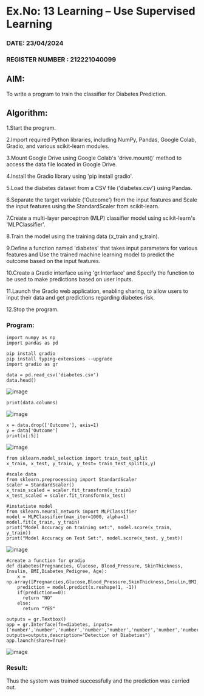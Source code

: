 # Ex.No: 13 Learning – Use Supervised Learning  

### DATE: 23/04/2024            

### REGISTER NUMBER : 212221040099

## AIM: 

To write a program to train the classifier for Diabetes Prediction.

##  Algorithm:

1.Start the program.

2.Import required Python libraries, including NumPy, Pandas, Google Colab, Gradio, and various scikit-learn modules.

3.Mount Google Drive using Google Colab's 'drive.mount()' method to access the data file located in Google Drive.

4.Install the Gradio library using 'pip install gradio'.

5.Load the diabetes dataset from a CSV file ('diabetes.csv') using Pandas.

6.Separate the target variable ('Outcome') from the input features and Scale the input features using the StandardScaler from scikit-learn.

7.Create a multi-layer perceptron (MLP) classifier model using scikit-learn's 'MLPClassifier'.

8.Train the model using the training data (x_train and y_train).

9.Define a function named 'diabetes' that takes input parameters for various features and Use the trained machine learning model to predict the outcome based on the input features.

10.Create a Gradio interface using 'gr.Interface' and Specify the function to be used to make predictions based on user inputs.

11.Launch the Gradio web application, enabling sharing, to allow users to input their data and get predictions regarding diabetes risk.

12.Stop the program.

### Program:
```
import numpy as np
import pandas as pd

pip install gradio
pip install typing-extensions --upgrade
import gradio as gr
```
```
data = pd.read_csv('diabetes.csv')
data.head()
```
![image](https://github.com/Anbuselvan04/AI_Lab_2023-24/assets/119410896/5769c7ba-260a-4d47-afec-c633efa6495e)

```
print(data.columns)
```
![image](https://github.com/Anbuselvan04/AI_Lab_2023-24/assets/119410896/f88d9a32-d0e2-4ee1-bd4b-9470debd021d)

```
x = data.drop(['Outcome'], axis=1)
y = data['Outcome']
print(x[:5])
```
![image](https://github.com/Anbuselvan04/AI_Lab_2023-24/assets/119410896/ff7ae4f8-6619-4d57-b3e2-c8fa3d67cb84)

```
from sklearn.model_selection import train_test_split
x_train, x_test, y_train, y_test= train_test_split(x,y)

#scale data
from sklearn.preprocessing import StandardScaler
scaler = StandardScaler()
x_train_scaled = scaler.fit_transform(x_train)
x_test_scaled = scaler.fit_transform(x_test)

#instatiate model
from sklearn.neural_network import MLPClassifier
model = MLPClassifier(max_iter=1000, alpha=1)
model.fit(x_train, y_train)
print("Model Accuracy on training set:", model.score(x_train, y_train))
print("Model Accuracy on Test Set:", model.score(x_test, y_test))
```
![image](https://github.com/Anbuselvan04/AI_Lab_2023-24/assets/119410896/60bcd502-3df1-411b-8063-29f5352cede5)

```
#create a function for gradio
def diabetes(Pregnancies, Glucose, Blood_Pressure, SkinThickness, Insulin, BMI,Diabetes_Pedigree, Age):
    x = np.array([Pregnancies,Glucose,Blood_Pressure,SkinThickness,Insulin,BMI,Diabetes_Pedigree,Age])
    prediction = model.predict(x.reshape(1, -1))
    if(prediction==0):
      return "NO"
    else:
      return "YES"

outputs = gr.Textbox()
app = gr.Interface(fn=diabetes, inputs=['number','number','number','number','number','number','number','number'], outputs=outputs,description="Detection of Diabeties")
app.launch(share=True)
```
![image](https://github.com/Anbuselvan04/AI_Lab_2023-24/assets/119410896/c097c01b-6e4c-4643-8a22-965fa22caee7)

### Result:
Thus the system was trained successfully and the prediction was carried out.
